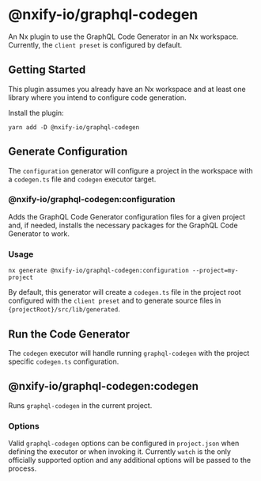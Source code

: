 # @nxify-io/graphql-codegen

An Nx plugin to use the GraphQL Code Generator in an Nx workspace. Currently, the `client preset` is configured by default.

## Getting Started

This plugin assumes you already have an Nx workspace and at least one library where you intend to configure code generation.

Install the plugin:

```
yarn add -D @nxify-io/graphql-codegen
```

## Generate Configuration

The `configuration` generator will configure a project in the workspace with a `codegen.ts` file and `codegen` executor target.

### @nxify-io/graphql-codegen:configuration

Adds the GraphQL Code Generator configuration files for a given project and, if needed, installs the necessary packages for the GraphQL Code Generator to work.

### Usage

```
nx generate @nxify-io/graphql-codegen:configuration --project=my-project
```

By default, this generator will create a `codegen.ts` file in the project root configured with the `client preset` and to generate source files in `{projectRoot}/src/lib/generated`.

## Run the Code Generator

The `codegen` executor will handle running `graphql-codegen` with the project specific `codegen.ts` configuration.

## @nxify-io/graphql-codegen:codegen

Runs `graphql-codegen` in the current project.

### Options

Valid `graphql-codegen` options can be configured in `project.json` when defining the executor or when invoking it. Currently `watch` is the only officially supported option and any additional options will be passed to the process.
